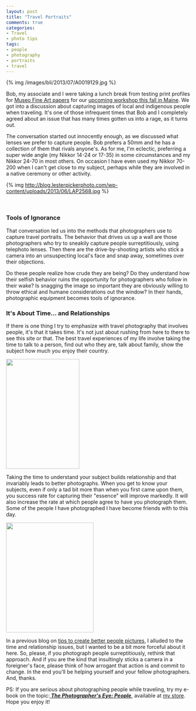 ```yaml
---
layout: post
title: "Travel Portraits"
comments: true
categories:
- Travel
- photo tips
tags:
- people
- photography
- portraits
- travel
---
```


{% img /images/bli/2013/07/A0019129.jpg %}

Bob, my associate and I were taking a lunch break from testing print profiles for [Museo Fine Art papers](http://www.museofineart.com) for our <a href="http://www.lesterpickerphoto.com/workshops/upcoming-workshops.html">upcoming workshop this fall in Maine</a>. We got into a discussion about capturing images of local and indigenous people when traveling. It's one of those infrequent times that Bob and I completely agreed about an issue that has many times gotten us into a rage, as it turns out.

<!--more-->

The conversation started out innocently enough, as we discussed what lenses we prefer to capture people. Bob prefers a 50mm and he has a collection of them that rivals anyone's. As for me, I'm eclectic, preferring a super wide angle (my Nikkor 14-24 or 17-35) in some circumstances and my Nikkor 24-70 in most others. On occasion I have even used my Nikkor 70-200 when I can't get close to my subject, perhaps while they are involved in a native ceremony or other activity.

{% img http://blog.lesterpickerphoto.com/wp-content/uploads/2013/06/LAP2568.jpg %}

 
### Tools of Ignorance

That conversation led us into the methods that photographers use to capture travel portraits. The behavior that drives us up a wall are those photographers who try to sneakily capture people surreptitiously, using telephoto lenses. Then there are the drive-by-shooting artists who stick a camera into an unsuspecting local's face and snap away, sometimes over their objections.

Do these people realize how crude they are being? Do they understand how their selfish behavior ruins the opportunity for photographers who follow in their wake? Is snagging the image so important they are obviously willing to throw ethical and humane considerations out the window? In their hands, photographic equipment becomes tools of ignorance.

### It's About Time… and Relationships

If there is one thing I try to emphasize with travel photography that involves people, it's that it takes time. It's not just about rushing from here to there to see this site or that. The best travel experiences of my life involve taking the time to talk to a person, find out who they are, talk about family, show the subject how much you enjoy their country.

<a href="http://blog.lesterpickerphoto.com/wp-content/uploads/2013/06/2006-11-ecuador1746.jpg"><img class="size-medium wp-image-2825" title="Winning Smile" src="http://blog.lesterpickerphoto.com/wp-content/uploads/2013/06/2006-11-ecuador1746-200x300.jpg" alt="" width="200" height="300"></a>

Taking the time to understand your subject builds relationship and that invariably leads to better photographs. When you get to know your subjects, even if only a tad bit more than when you first came upon them, you success rate for capturing their "essence" will improve markedly. It will also increase the rate at which people agree to have you photograph them. Some of the people I have photographed I have become friends with to this day.

<a href="http://blog.lesterpickerphoto.com/wp-content/uploads/2013/06/abdelzahersister2_edited-1.jpg"><img class="size-medium wp-image-2826" title="Bedouin Mother" src="http://blog.lesterpickerphoto.com/wp-content/uploads/2013/06/abdelzahersister2_edited-1-239x300.jpg" alt="" width="239" height="300"></a>

In a previous blog on <a href="http://blog.lesterpickerphoto.com/2010/02/13/photographing-people/">tips to create better people pictures</a>, I alluded to the time and relationship issues, but I wanted to be a bit more forceful about it here. So, please, if you photograph people surreptitiously, rethink that approach. And if you are the kind that insultingly sticks a camera in a foreigner's face, please think of how arrogant that action is and commit to change. In the end you'll be helping yourself and your fellow photographers. And, thanks.

PS: If you are serious about photographing people while traveling, try my e-book on the topic:<a href="http://shop.lesterpickerphoto.com/page/102"><strong><em> The Photographer's Eye: People</em></strong></a>, available at <a href="http://shop.lesterpickerphoto.com/">my store</a>. Hope you enjoy it!

 
